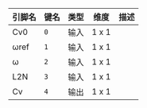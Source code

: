<!--
DO NOT EDIT THIS FILE DIRECTLY.
This file is generated by tools/comp-docs.js.
All changes will be overwritten by regeneration.
-->

<slot class="model-pins">

| 引脚名 | 键名 | 类型 | 维度 | 描述 |
|:------ |:---- |:----:|:----:|:---- |
| Cv0 | `0` | 输入 | 1 x 1 |  |
| ωref | `1` | 输入 | 1 x 1 |  |
| ω | `2` | 输入 | 1 x 1 |  |
| L2N | `3` | 输入 | 1 x 1 |  |
| Cv | `4` | 输出 | 1 x 1 |  |

</slot>
